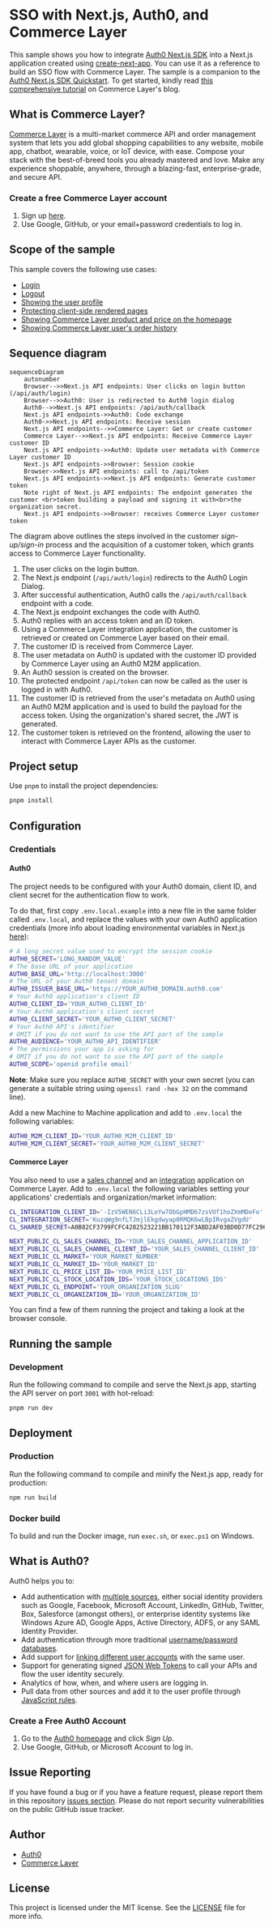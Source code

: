 # SSO with Next.js, Auth0, and Commerce Layer

This sample shows you how to integrate [Auth0 Next.js SDK](https://github.com/auth0/nextjs-auth0) into a Next.js application created using [create-next-app](https://nextjs.org/docs/api-reference/create-next-app). You can use it as a reference to build an SSO flow with Commerce Layer. The sample is a companion to the [Auth0 Next.js SDK Quickstart](https://auth0.com/docs/quickstart/webapp/nextjs). To get started, kindly read [this comprehensive tutorial](https://commercelayer.io/blog/how-to-single-sign-on-with-nextjs-auth0-and-commerce-layer) on Commerce Layer's blog.

## What is Commerce Layer?

[Commerce Layer](https://commercelayer.io) is a multi-market commerce API and order management system that lets you add global shopping capabilities to any website, mobile app, chatbot, wearable, voice, or IoT device, with ease. Compose your stack with the best-of-breed tools you already mastered and love. Make any experience shoppable, anywhere, through a blazing-fast, enterprise-grade, and secure API.

### Create a free Commerce Layer account

1. Sign up [here](https://dashboard.commercelayer.io/sign_up).
2. Use Google, GitHub, or your email+password credentials to log in.

## Scope of the sample

This sample covers the following use cases:

- [Login](https://github.com/commercelayer/sample-nextjs-auth0-sso/blob/main/components/NavBar.jsx#L61-L67)
- [Logout](https://github.com/commercelayer/sample-nextjs-auth0-sso/blob/main/components/NavBar.jsx#L93-L95)
- [Showing the user profile](https://github.com/commercelayer/sample-nextjs-auth0-sso/blob/main/pages/profile.jsx)
- [Protecting client-side rendered pages](https://github.com/commercelayer/sample-nextjs-auth0-sso/blob/main/pages/profile.jsx#L43-L46)
- [Showing Commerce Layer product and price on the homepage](https://github.com/commercelayer/sample-nextjs-auth0-sso/blob/main/components/Content.jsx)
- [Showing Commerce Layer user's order history](https://github.com/commercelayer/sample-nextjs-auth0-sso/blob/main/pages/orders.jsx)

## Sequence diagram

```mermaid
sequenceDiagram
    autonumber
    Browser-->>Next.js API endpoints: User clicks on login button (/api/auth/login)
    Browser-->>Auth0: User is redirected to Auth0 login dialog
    Auth0-->>Next.js API endpoints: /api/auth/callback
    Next.js API endpoints->>Auth0: Code exchange
    Auth0->>Next.js API endpoints: Receive session
    Next.js API endpoints-->>Commerce Layer: Get or create customer
    Commerce Layer-->>Next.js API endpoints: Receive Commerce Layer customer ID
    Next.js API endpoints->>Auth0: Update user metadata with Commerce Layer customer ID
    Next.js API endpoints->>Browser: Session cookie
    Browser->>Next.js API endpoints: call to /api/token
    Next.js API endpoints->>Next.js API endpoints: Generate customer token
    Note right of Next.js API endpoints: The endpoint generates the customer <br>token building a payload and signing it with<br>the organization secret.
    Next.js API endpoints->>Browser: receives Commerce Layer customer token
```

The diagram above outlines the steps involved in the customer *sign-up/sign-in* process and the acquisition of a customer token, which grants access to Commerce Layer functionality.

1. The user clicks on the login button.
2. The Next.js endpoint (`/api/auth/login`) redirects to the Auth0 Login Dialog.
3. After successful authentication, Auth0 calls the `/api/auth/callback` endpoint with a code.
4. The Next.js endpoint exchanges the code with Auth0.
5. Auth0 replies with an access token and an ID token.
6. Using a Commerce Layer integration application, the customer is retrieved or created on Commerce Layer based on their email.
7. The customer ID is received from Commerce Layer.
8. The user metadata on Auth0 is updated with the customer ID provided by Commerce Layer using an Auth0 M2M application.
9. An Auth0 session is created on the browser.
10. The protected endpoint `/api/token` can now be called as the user is logged in with Auth0.
11. The customer ID is retrieved from the user's metadata on Auth0 using an Auth0 M2M application and is used to build the payload for the access token. Using the organization's shared secret, the JWT is generated.
12. The customer token is retrieved on the frontend, allowing the user to interact with Commerce Layer APIs as the customer.

## Project setup

Use `pnpm` to install the project dependencies:

```bash
pnpm install
```

## Configuration

### Credentials

#### Auth0

The project needs to be configured with your Auth0 domain, client ID, and client secret for the authentication flow to work.

To do that, first copy `.env.local.example` into a new file in the same folder called `.env.local`, and replace the values with your own Auth0 application credentials (more info about loading environmental variables in Next.js [here](https://nextjs.org/docs/basic-features/environment-variables)):

```sh
# A long secret value used to encrypt the session cookie
AUTH0_SECRET='LONG_RANDOM_VALUE'
# The base URL of your application
AUTH0_BASE_URL='http://localhost:3000'
# The URL of your Auth0 tenant domain
AUTH0_ISSUER_BASE_URL='https://YOUR_AUTH0_DOMAIN.auth0.com'
# Your Auth0 application's client ID
AUTH0_CLIENT_ID='YOUR_AUTH0_CLIENT_ID'
# Your Auth0 application's client secret
AUTH0_CLIENT_SECRET='YOUR_AUTH0_CLIENT_SECRET'
# Your Auth0 API's identifier
# OMIT if you do not want to use the API part of the sample
AUTH0_AUDIENCE='YOUR_AUTH0_API_IDENTIFIER'
# The permissions your app is asking for
# OMIT if you do not want to use the API part of the sample
AUTH0_SCOPE='openid profile email'
```

**Note**: Make sure you replace `AUTH0_SECRET` with your own secret (you can generate a suitable string using `openssl rand -hex 32` on the command line).

Add a new Machine to Machine application and add to `.env.local` the following variables:

```sh
AUTH0_M2M_CLIENT_ID='YOUR_AUTH0_M2M_CLIENT_ID'
AUTH0_M2M_CLIENT_SECRET='YOUR_AUTH0_M2M_CLIENT_SECRET'
```
#### Commerce Layer

You also need to use a [sales channel](https://docs.commercelayer.io/core/applications#sales-channel) and an [integration](https://docs.commercelayer.io/core/applications#integration) application on Commerce Layer. Add to `.env.local` the following variables setting your applications' credentials and organization/market information:

```sh
CL_INTEGRATION_CLIENT_ID='-IzV5WEN6CLi3LoYw7ObGpHMD67zsVUf1hoZXmMDeFo'
CL_INTEGRATION_SECRET='KuzqWg9nfLTJmjlEkgdwyap0RMQK6wLBpIRvgaZVgdU'
CL_SHARED_SECRET=A0B82CF3799FCFC4282523221BB170112F3ABD2AF03BD0D77FC296D6603746E8

NEXT_PUBLIC_CL_SALES_CHANNEL_ID='YOUR_SALES_CHANNEL_APPLICATION_ID'
NEXT_PUBLIC_CL_SALES_CHANNEL_CLIENT_ID='YOUR_SALES_CHANNEL_CLIENT_ID'
NEXT_PUBLIC_CL_MARKET='YOUR_MARKET_NUMBER'
NEXT_PUBLIC_CL_MARKET_ID='YOUR_MARKET_ID'
NEXT_PUBLIC_CL_PRICE_LIST_ID='YOUR_PRICE_LIST_ID'
NEXT_PUBLIC_CL_STOCK_LOCATION_IDS='YOUR_STOCK_LOCATIONS_IDS'
NEXT_PUBLIC_CL_ENDPOINT='YOUR_ORGANIZATION_SLUG'
NEXT_PUBLIC_CL_ORGANIZATION_ID='YOUR_ORGANIZATION_ID'
```

You can find a few of them running the project and taking a look at the browser console.

## Running the sample

### Development

Run the following command to compile and serve the Next.js app, starting the API server on port `3001` with hot-reload:

```bash
pnpm run dev
```

## Deployment

### Production

Run the following command to compile and minify the Next.js app, ready for production:

```bash
npm run build
```

### Docker build

To build and run the Docker image, run `exec.sh`, or `exec.ps1` on Windows.

## What is Auth0?

Auth0 helps you to:

- Add authentication with [multiple sources](https://auth0.com/docs/identityproviders), either social identity providers such as Google, Facebook, Microsoft Account, LinkedIn, GitHub, Twitter, Box, Salesforce (amongst others), or enterprise identity systems like Windows Azure AD, Google Apps, Active Directory, ADFS, or any SAML Identity Provider.
- Add authentication through more traditional [username/password databases](https://auth0.com/docs/connections/database/custom-db).
- Add support for [linking different user accounts](https://auth0.com/docs/users/user-account-linking) with the same user.
- Support for generating signed [JSON Web Tokens](https://auth0.com/docs/tokens/json-web-tokens) to call your APIs and flow the user identity securely.
- Analytics of how, when, and where users are logging in.
- Pull data from other sources and add it to the user profile through [JavaScript rules](https://auth0.com/docs/rules).

### Create a Free Auth0 Account

1. Go to the [Auth0 homepage](https://auth0.com) and click *Sign Up*.
2. Use Google, GitHub, or Microsoft Account to log in.

## Issue Reporting

If you have found a bug or if you have a feature request, please report them in this repository [issues section](https://github.com/commercelayer/sample-nextjs-auth0-sso/issues). Please do not report security vulnerabilities on the public GitHub issue tracker.

## Author

- [Auth0](https://auth0.com)
- [Commerce Layer](https://commercelayer.io)

## License

This project is licensed under the MIT license. See the [LICENSE](./LICENSE) file for more info.
